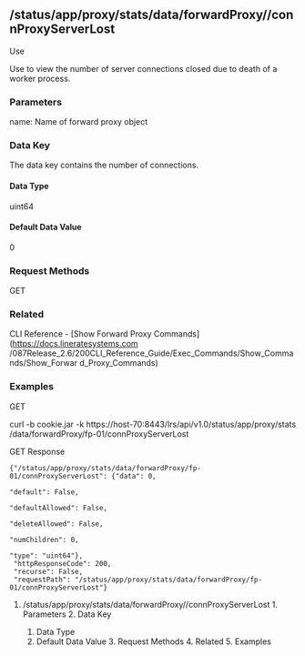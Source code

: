 ## /status/app/proxy/stats/data/forwardProxy/<name>/connProxyServerLost

Use

Use to view the number of server connections closed due to death of a worker
process.

### Parameters

name: Name of forward proxy object

### Data Key

The data key contains the number of connections.

#### Data Type

uint64

#### Default Data Value

0

### Request Methods

GET

### Related

CLI Reference - [Show Forward Proxy Commands](https://docs.lineratesystems.com
/087Release_2.6/200CLI_Reference_Guide/Exec_Commands/Show_Commands/Show_Forwar
d_Proxy_Commands)

### Examples

GET

curl -b cookie.jar -k https://host-70:8443/lrs/api/v1.0/status/app/proxy/stats
/data/forwardProxy/fp-01/connProxyServerLost

GET Response

    
    {"/status/app/proxy/stats/data/forwardProxy/fp-01/connProxyServerLost": {"data": 0,
                                                                              "default": False,
                                                                              "defaultAllowed": False,
                                                                              "deleteAllowed": False,
                                                                              "numChildren": 0,
                                                                              "type": "uint64"},
     "httpResponseCode": 200,
     "recurse": False,
     "requestPath": "/status/app/proxy/stats/data/forwardProxy/fp-01/connProxyServerLost"}
    

  1. /status/app/proxy/stats/data/forwardProxy/<name>/connProxyServerLost
    1. Parameters
    2. Data Key
      1. Data Type
      2. Default Data Value
    3. Request Methods
    4. Related
    5. Examples

